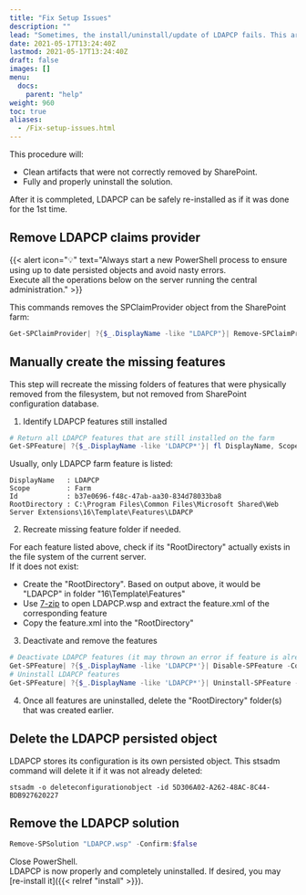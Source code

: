 ```yaml
---
title: "Fix Setup Issues"
description: ""
lead: "Sometimes, the install/uninstall/update of LDAPCP fails. This article will guide through the steps to clean this."
date: 2021-05-17T13:24:40Z
lastmod: 2021-05-17T13:24:40Z
draft: false
images: []
menu: 
  docs:
    parent: "help"
weight: 960
toc: true
aliases:
  - /Fix-setup-issues.html
---
```


This procedure will:

- Clean artifacts that were not correctly removed by SharePoint.
- Fully and properly uninstall the solution.

After it is commpleted, LDAPCP can be safely re-installed as if it was done for the 1st time.

## Remove LDAPCP claims provider

{{< alert icon="💡" text="Always start a new PowerShell process to ensure using up to date persisted objects and avoid nasty errors.<br>Execute all the operations below on the server running the central administration." >}}

This commands removes the SPClaimProvider object from the SharePoint farm:

```powershell
Get-SPClaimProvider| ?{$_.DisplayName -like "LDAPCP"}| Remove-SPClaimProvider
```

## Manually create the missing features

This step will recreate the missing folders of features that were physically removed from the filesystem, but not removed from SharePoint configuration database.

1. Identify LDAPCP features still installed

```powershell
# Return all LDAPCP features that are still installed on the farm
Get-SPFeature| ?{$_.DisplayName -like 'LDAPCP*'}| fl DisplayName, Scope, Id, RootDirectory
```

Usually, only LDAPCP farm feature is listed:

```text
DisplayName   : LDAPCP
Scope         : Farm
Id            : b37e0696-f48c-47ab-aa30-834d78033ba8
RootDirectory : C:\Program Files\Common Files\Microsoft Shared\Web Server Extensions\16\Template\Features\LDAPCP
```

2. Recreate missing feature folder if needed.

For each feature listed above, check if its "RootDirectory" actually exists in the file system of the current server.  
If it does not exist:

* Create the "RootDirectory". Based on output above, it would be "LDAPCP" in folder "16\Template\Features"
* Use [7-zip](http://www.7-zip.org/) to open LDAPCP.wsp and extract the feature.xml of the corresponding feature
* Copy the feature.xml into the "RootDirectory"

3. Deactivate and remove the features

```powershell
# Deactivate LDAPCP features (it may thrown an error if feature is already deactivated)
Get-SPFeature| ?{$_.DisplayName -like 'LDAPCP*'}| Disable-SPFeature -Confirm:$false
# Uninstall LDAPCP features
Get-SPFeature| ?{$_.DisplayName -like 'LDAPCP*'}| Uninstall-SPFeature -Confirm:$false
```

4. Once all features are uninstalled, delete the "RootDirectory" folder(s) that was created earlier.

## Delete the LDAPCP persisted object

LDAPCP stores its configuration is its own persisted object. This stsadm command will delete it if it was not already deleted:

```
stsadm -o deleteconfigurationobject -id 5D306A02-A262-48AC-8C44-BDB927620227
```

## Remove the LDAPCP solution

```powershell
Remove-SPSolution "LDAPCP.wsp" -Confirm:$false
```

Close PowerShell.  
LDAPCP is now properly and completely uninstalled. If desired, you may [re-install it]({{< relref "install" >}}).

